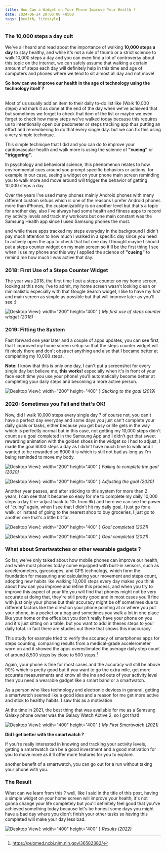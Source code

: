 ```yaml
---
title: How Can a Widget on Your Phone Improve Your Health ?
date: 2024-06-24 20:00:00 +0500
tags: [health, lifestyle]
---
```


### The 10,000 steps a day cult

We've all heard and read about the importance of walking **10,000 steps a day** to stay healthy, and while it's not a rule of thumb or a strict science to walk 10,000 steps a day and you can even find a lot of controversy about this topic on the internet, we can safely assume that walking a certain amount of steps each day will definitely help in this time and age of computers and phones where we tend to sit almost all day and not move!

**So how can we improve our health in the age of technology using the technology itself ?**

\
Most of us usually add an item to their daily to-do list like (Walk 10,000 steps) and mark it as done at the end of the day when we've achieved that but sometimes we forget to check that item of the list or maybe we even forget to check how many steps we've walked today because this requires us to intentionally open our pedometer or steps tracking app thus putting an effort and remembering to do that every single day. but we can fix this using a very simple technique.

This simple technique that I did and you can do to improve your cardiovascular health and walk more is using the science of **"cueing"** or **"triggering"**.

In psychology and behavioral science, this phenomenon relates to how environmental cues around you prompt specific behaviors or actions. for example in our case, seeing a widget on your phone main screen reminding you to walk more and move around will trigger the behavior of getting 10,000 steps a day.

Over the years I've used many phones mainly Android phones with many different custom setups which is one of the reasons I prefer Android phones more than iPhones, the customizability is on another level but that's a topic for another day, also I've always had some health and fitness apps to record my activity levels and track my workouts but one main constant was the Samsung Health app since I used Samsung phones the most.

and while these apps tracked my steps everyday in the background I didn't pay much attention to how much I walked in a specific day since you need to actively open the app to check that but one day I thought maybe I should put a steps counter widget on my main screen so it'll be the first thing I see when I use my phone and this way I applied the science of **"cueing"** to remind me how much I was active that day.

### 2018: First Use of a Steps Counter Widget

The year was 2018, the first time I put a steps counter on my home screen, looking at this now, I've to admit, my home screen wasn't looking clean or minimalistic especially with that Google Search widget, I like to have my first and main screen as simple as possible but that will improve later as you'll see :)

![Desktop View](/assets/how-can-widgets-improve-your-life/Screenshot_20180710-012709_Microsoft%20Launcher.jpg){: width="200" height="400" }
_My first use of steps counter widget (2018)_

### 2019: Fitting the System

Fast forward one year later and a couple of apps updates, you can see first, that I improved my home screen setup so that the steps counter widget will fit nicely there and don't obstruct anything and also that I became better at completing my 10,000 steps.

**Note:** I know that this is only one day, I can't put a screenshot for every single day but believe me, **this works!** especially when it's in front of your face each time you use your phone! you'll automatically become better at completing your daily steps and becoming a more active person.

![Desktop View](/assets/how-can-widgets-improve-your-life/Screenshot_20190427-203324_Nova%20Launcher.jpg){: width="200" height="400" }
_Sticking to the goal (2019)_

### 2020: Sometimes you Fail and that's OK!

Now, did I walk 10,000 steps every single day ? of course not, you can't have a perfect day everyday and some days you just can't complete your daily goals or tasks, either because you get busy or life gets in the way which is perfectly normal but in this case, not getting my 10,000 steps didn't count as a goal completed in the Samsung App and I didn't get that sweet rewarding animation with the golden shoes in the widget so I had to adjust, I made the goal 6000 steps a day as I didn't have much time to walk and I wanted to be rewarded so 6000 it is which is still not bad as long as I'm being reminded to move my body.

![Desktop View](/assets/how-can-widgets-improve-your-life/Screenshot_20200821-204036_One%20UI%20Home.jpg){: width="200" height="400" }
_Failing to complete the goal (2020)_

![Desktop View](/assets/how-can-widgets-improve-your-life/Screenshot_20201018-044255_One%20UI%20Home.jpg){: width="200" height="400" }
_Adjusting the goal (2020)_


Another year passes, and after sticking to this system for more than 2 years, I can see that it became so easy for me to complete my daily 10,000 steps a day (I re-adjust back to 10k from 6k) and here we can see the power of "cuing" again, when I see that I didn't hit my daily goal, I just go for a walk, or instead of going to the nearest shop to buy groceries, I just go to another one that's a little bit far.


![Desktop View](/assets/how-can-widgets-improve-your-life/Screenshot_20210324-185915_One%20UI%20Home.jpg){: width="200" height="400" }
_Goal completed (2021)_

![Desktop View](/assets/how-can-widgets-improve-your-life/Screenshot_20210404-223532_One%20UI%20Home.jpg){: width="200" height="400" }
_Goal completed (2021)_

### What about Smartwatches or other wearable gadgets ? 

So far, we've only talked about how mobile phones can improve our health, and while most phones today come equipped with built-in sensors, such as accelerometers, gyroscopes, and GPS technology, which form the foundation for measuring and calculating your movement and steps count, adopting new habits like walking 10,000 steps every day makes you think about how can you improve and refine this process, and when you try to improve this aspect of your life you will find that phones might not be very accurate at doing that, they're still pretty good and in most cases you'll fine with just only your phone but their accuracy might be off sometimes due to different factors like the direction your phone pointing at or where you put your phone, in a pocket or a bag and sometimes you walk a lot in one place like your home or the office but you don't really have your phone on you and it's just sitting on a table, but you want to add in theses steps to your daily total. in fact there are studies out there that shows this inaccuracy

 This study for example tried to verify the accuracy of smartphones apps for steps counting, comparing results from a medical-grade accelerometer worn on and it showed the apps overestimated the average daily step count of around 8,500 steps by close to 500 steps.[^1]

 [^1]: https://pubmed.ncbi.nlm.nih.gov/36582382/


Again, your phone is fine for most cases and the accuracy will still be above 90% which is pretty good but if you want to go the extra mile, get more accurate measurements and know all the ins and outs of your activity level then you need a wearable gadget like a smart band or a smartwatch.

As a person who likes technology and electronic devices in general, getting a smartwatch seemed like a good idea and a reason for me get more active and stick to healthy habits, I saw this as a motivation.

At the time in 2021, the best thing that was available for me as a Samsung Galaxy phone owner was the Galaxy Watch Active 2, so I got that! 

![Desktop View](/assets/how-can-widgets-improve-your-life/20210429_212304.jpg){: width="400" height="400" }
_My First Smartwatch (2021)_


**Did I get better with the smartwatch ?**

If you're really interested in knowing and tracking your activity levels, getting a smartwatch can be a good investment and a good motivation for you to move more as it'll offer more features for you to explore.

another benefit of a smartwatch, you can go out for a run without taking your phone with you.


### The Result

What can we learn from this ? well, like I said in the title of this post, having a simple widget on your home screen will improve your health, it's not gonna change your life completely but you'll definitely feel good that you've achieved something today because let's be honest some days you might have a bad day where you didn't finish your other tasks so having this completed will make your day less bad.


![Desktop View](/assets/how-can-widgets-improve-your-life/Screenshot_20221125_215828_Samsung%20Health.jpg){: width="400" height="400" }
_Results (2022)_
